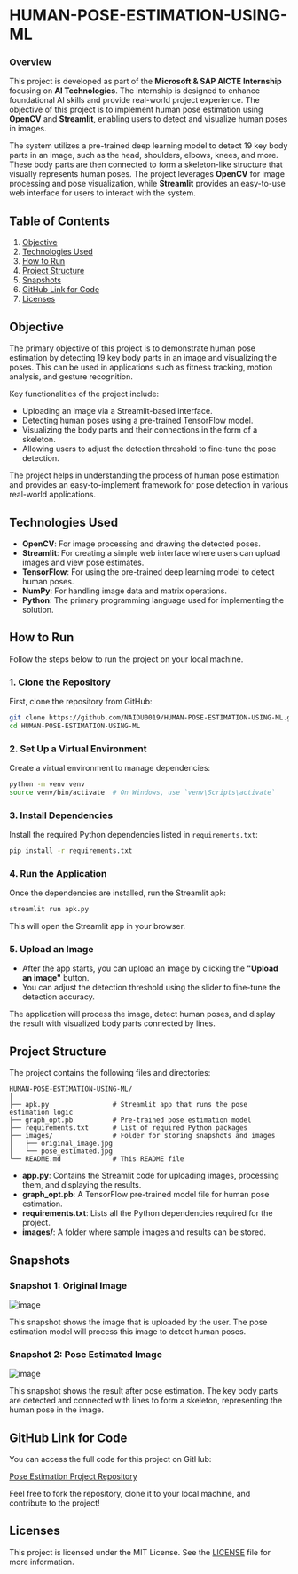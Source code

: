 
# HUMAN-POSE-ESTIMATION-USING-ML

### Overview

This project is developed as part of the **Microsoft & SAP AICTE Internship** focusing on **AI Technologies**. The internship is designed to enhance foundational AI skills and provide real-world project experience. The objective of this project is to implement human pose estimation using **OpenCV** and **Streamlit**, enabling users to detect and visualize human poses in images.

The system utilizes a pre-trained deep learning model to detect 19 key body parts in an image, such as the head, shoulders, elbows, knees, and more. These body parts are then connected to form a skeleton-like structure that visually represents human poses. The project leverages **OpenCV** for image processing and pose visualization, while **Streamlit** provides an easy-to-use web interface for users to interact with the system.

## Table of Contents

1. [Objective](#objective)
2. [Technologies Used](#technologies-used)
3. [How to Run](#how-to-run)
4. [Project Structure](#project-structure)
5. [Snapshots](#snapshots)
6. [GitHub Link for Code](#github-link-for-code)
7. [Licenses](#licenses)

## Objective

The primary objective of this project is to demonstrate human pose estimation by detecting 19 key body parts in an image and visualizing the poses. This can be used in applications such as fitness tracking, motion analysis, and gesture recognition.

Key functionalities of the project include:
- Uploading an image via a Streamlit-based interface.
- Detecting human poses using a pre-trained TensorFlow model.
- Visualizing the body parts and their connections in the form of a skeleton.
- Allowing users to adjust the detection threshold to fine-tune the pose detection.

The project helps in understanding the process of human pose estimation and provides an easy-to-implement framework for pose detection in various real-world applications.

## Technologies Used

- **OpenCV**: For image processing and drawing the detected poses.
- **Streamlit**: For creating a simple web interface where users can upload images and view pose estimates.
- **TensorFlow**: For using the pre-trained deep learning model to detect human poses.
- **NumPy**: For handling image data and matrix operations.
- **Python**: The primary programming language used for implementing the solution.

## How to Run

Follow the steps below to run the project on your local machine.

### 1. Clone the Repository

First, clone the repository from GitHub:

```bash
git clone https://github.com/NAIDU0019/HUMAN-POSE-ESTIMATION-USING-ML.git
cd HUMAN-POSE-ESTIMATION-USING-ML
```

### 2. Set Up a Virtual Environment

Create a virtual environment to manage dependencies:

```bash
python -m venv venv
source venv/bin/activate  # On Windows, use `venv\Scripts\activate`
```

### 3. Install Dependencies

Install the required Python dependencies listed in `requirements.txt`:

```bash
pip install -r requirements.txt
```

### 4. Run the Application

Once the dependencies are installed, run the Streamlit apk:

```bash
streamlit run apk.py
```

This will open the Streamlit app in your browser.

### 5. Upload an Image

- After the app starts, you can upload an image by clicking the **"Upload an image"** button.
- You can adjust the detection threshold using the slider to fine-tune the detection accuracy.

The application will process the image, detect human poses, and display the result with visualized body parts connected by lines.

## Project Structure

The project contains the following files and directories:

```
HUMAN-POSE-ESTIMATION-USING-ML/
│
├── apk.py                # Streamlit app that runs the pose estimation logic
├── graph_opt.pb          # Pre-trained pose estimation model
├── requirements.txt      # List of required Python packages
├── images/               # Folder for storing snapshots and images
│   ├── original_image.jpg
│   └── pose_estimated.jpg
└── README.md             # This README file
```

- **app.py**: Contains the Streamlit code for uploading images, processing them, and displaying the results.
- **graph_opt.pb**: A TensorFlow pre-trained model file for human pose estimation.
- **requirements.txt**: Lists all the Python dependencies required for the project.
- **images/**: A folder where sample images and results can be stored.

## Snapshots

### Snapshot 1: Original Image
![image](https://github.com/user-attachments/assets/ea2c8eb9-93e6-4cb0-aac8-bcdaf5598d76)

This snapshot shows the image that is uploaded by the user. The pose estimation model will process this image to detect human poses.

### Snapshot 2: Pose Estimated Image
![image](https://github.com/user-attachments/assets/6a766ac5-1343-4f13-b2a0-da8f5c1dab4a)


This snapshot shows the result after pose estimation. The key body parts are detected and connected with lines to form a skeleton, representing the human pose in the image.

## GitHub Link for Code

You can access the full code for this project on GitHub:

[Pose Estimation Project Repository](https://github.com/NAIDU0019/HUMAN-POSE-ESTIMATION-USING-ML)

Feel free to fork the repository, clone it to your local machine, and contribute to the project!

## Licenses

This project is licensed under the MIT License. See the [LICENSE](LICENSE) file for more information.


